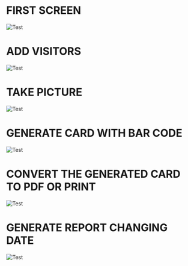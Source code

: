 <h1>FIRST SCREEN</h1>


![Test](app/src/main/res/drawable/1.png)

<h1>ADD VISITORS</h1>
  
  
![Test](app/src/main/res/drawable/2.png)


<h1>TAKE PICTURE</h1>
  
  
![Test](app/src/main/res/drawable/3.png)


<h1>GENERATE CARD WITH BAR CODE</h1>


![Test](app/src/main/res/drawable/4.png)


<h1>CONVERT THE GENERATED CARD TO PDF OR PRINT</h1>


![Test](app/src/main/res/drawable/5.png)



<h1>GENERATE REPORT CHANGING DATE</h1>




![Test](app/src/main/res/drawable/6.png)



